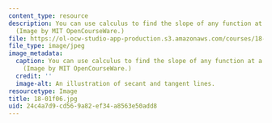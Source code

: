 ```yaml
---
content_type: resource
description: You can use calculus to find the slope of any function at a given point.
  (Image by MIT OpenCourseWare.)
file: https://ol-ocw-studio-app-production.s3.amazonaws.com/courses/18-01-single-variable-calculus-fall-2006/24c4a7d9cd569a82ef34a8563e50add8_18-01f06.jpg
file_type: image/jpeg
image_metadata:
  caption: You can use calculus to find the slope of any function at a given point.
    (Image by MIT OpenCourseWare.)
  credit: ''
  image-alt: An illustration of secant and tangent lines.
resourcetype: Image
title: 18-01f06.jpg
uid: 24c4a7d9-cd56-9a82-ef34-a8563e50add8
---
```

